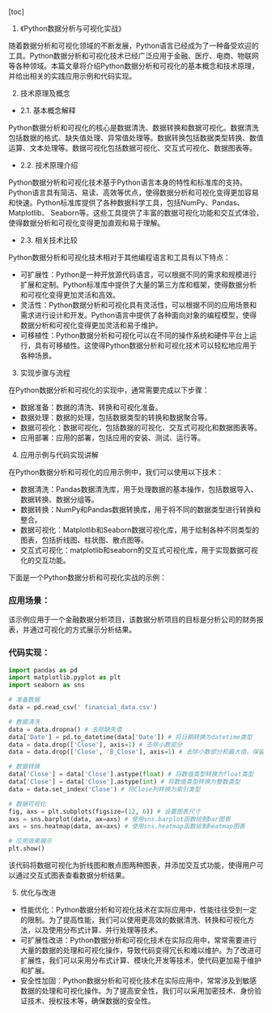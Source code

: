
[toc]                    
                
                
1. 《Python数据分析与可视化实战》

随着数据分析和可视化领域的不断发展，Python语言已经成为了一种备受欢迎的工具。Python数据分析和可视化技术已经广泛应用于金融、医疗、电商、物联网等各种领域。本篇文章将介绍Python数据分析和可视化的基本概念和技术原理，并给出相关的实践应用示例和代码实现。

2. 技术原理及概念

- 2.1. 基本概念解释

Python数据分析和可视化的核心是数据清洗、数据转换和数据可视化。数据清洗包括数据的格式、缺失值处理、异常值处理等。数据转换包括数据类型转换、数值运算、文本处理等。数据可视化包括数据可视化、交互式可视化、数据图表等。

- 2.2. 技术原理介绍

Python数据分析和可视化技术基于Python语言本身的特性和标准库的支持。Python语言具有简洁、易读、高效等优点，使得数据分析和可视化变得更加容易和快速。Python标准库提供了各种数据科学工具，包括NumPy、Pandas、Matplotlib、 Seaborn等。这些工具提供了丰富的数据可视化功能和交互式体验，使得数据分析和可视化变得更加直观和易于理解。

- 2.3. 相关技术比较

Python数据分析和可视化技术相对于其他编程语言和工具有以下特点：

- 可扩展性：Python是一种开放源代码语言，可以根据不同的需求和规模进行扩展和定制。Python标准库中提供了大量的第三方库和框架，使得数据分析和可视化变得更加灵活和高效。
- 灵活性：Python数据分析和可视化具有灵活性，可以根据不同的应用场景和需求进行设计和开发。Python语言中提供了各种面向对象的编程模型，使得数据分析和可视化变得更加灵活和易于维护。
- 可移植性：Python数据分析和可视化可以在不同的操作系统和硬件平台上运行，具有可移植性。这使得Python数据分析和可视化技术可以轻松地应用于各种场景。

3. 实现步骤与流程

在Python数据分析和可视化的实现中，通常需要完成以下步骤：

- 数据准备：数据的清洗、转换和可视化准备。
- 数据处理：数据的处理，包括数据类型的转换和数据聚合等。
- 数据可视化：数据可视化，包括数据的可视化、交互式可视化和数据图表等。
- 应用部署：应用的部署，包括应用的安装、测试、运行等。

4. 应用示例与代码实现讲解

在Python数据分析和可视化的应用示例中，我们可以使用以下技术：

- 数据清洗：Pandas数据清洗库，用于处理数据的基本操作，包括数据导入、数据转换、数据分组等。
- 数据转换：NumPy和Pandas数据转换库，用于将不同的数据类型进行转换和整合。
- 数据可视化：Matplotlib和Seaborn数据可视化库，用于绘制各种不同类型的图表，包括折线图、柱状图、散点图等。
- 交互式可视化：matplotlib和seaborn的交互式可视化库，用于实现数据可视化的交互功能。

下面是一个Python数据分析和可视化实战的示例：

### 应用场景：

该示例应用于一个金融数据分析项目，该数据分析项目的目标是分析公司的财务报表，并通过可视化的方式展示分析结果。

### 代码实现：

```python
import pandas as pd
import matplotlib.pyplot as plt
import seaborn as sns

# 准备数据
data = pd.read_csv(' financial_data.csv')

# 数据清洗
data = data.dropna() # 去除缺失值
data['Date'] = pd.to_datetime(data['Date']) # 将日期转换为datetime类型
data = data.drop(['Close'], axis=1) # 去除小数部分
data = data.drop(['Close', 'B_Close'], axis=1) # 去除小数部分和最大值，保留最小值和最大值

# 数据转换
data['Close'] = data['Close'].astype(float) # 将数值类型转换为float类型
data['Close'] = data['Close'].astype(int) # 将数值类型转换为整数类型
data = data.set_index('Close') # 将Close列转换为索引类型

# 数据可视化
fig, axs = plt.subplots(figsize=(12, 6)) # 设置图表尺寸
axs = sns.barplot(data, ax=axs) # 使用sns.barplot函数绘制bar图表
axs = sns.heatmap(data, ax=axs) # 使用sns.heatmap函数绘制heatmap图表

# 应用效果展示
plt.show()
```

该代码将数据可视化为折线图和散点图两种图表，并添加交互式功能，使得用户可以通过交互式图表查看数据分析结果。

5. 优化与改进

- 性能优化：Python数据分析和可视化技术在实际应用中，性能往往受到一定的限制。为了提高性能，我们可以使用更高效的数据清洗、转换和可视化方法，以及使用分布式计算、并行处理等技术。
- 可扩展性改进：Python数据分析和可视化技术在实际应用中，常常需要进行大量的数据的处理和可视化操作，导致代码变得冗长和难以维护。为了改进可扩展性，我们可以采用分布式计算、模块化开发等技术，使代码更加易于维护和扩展。
- 安全性加固：Python数据分析和可视化技术在实际应用中，常常涉及到敏感数据的处理和可视化操作。为了提高安全性，我们可以采用加密技术、身份验证技术、授权技术等，确保数据的安全性。


